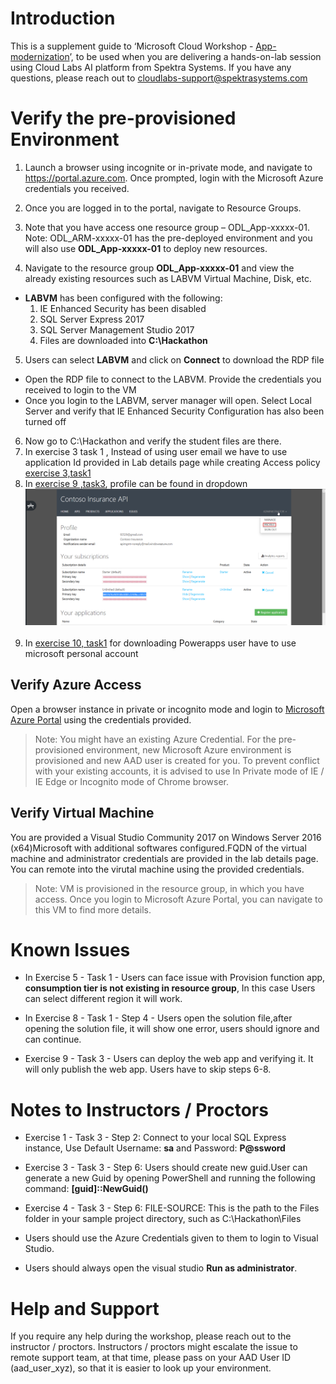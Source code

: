 # Introduction

This is a supplement guide to  ‘Microsoft Cloud Workshop - [App-modernization](https://github.com/Microsoft/MCW-App-modernization/blob/master/Hands-on%20lab/HOL%20step-by-step%20-%20App%20modernization.md)’, to be used when you are delivering a hands-on-lab session using Cloud Labs AI platform from Spektra Systems. If you have any questions, please reach out to cloudlabs-support@spektrasystems.com
 
 # Verify the pre-provisioned Environment
 1. Launch a browser using incognite or in-private mode, and navigate to https://portal.azure.com. Once prompted, login with the Microsoft Azure credentials you received.   

2. Once you are logged in to the portal, navigate to Resource Groups. 

3. Note that you have access one resource group – ODL_App-xxxxx-01. Note: ODL_ARM-xxxxx-01 has the pre-deployed environment and you will also use **ODL_App-xxxxx-01** to deploy new resources. 

4. Navigate to the resource group **ODL_App-xxxxx-01** and view the already existing resources such as LABVM Virtual Machine, Disk, etc.

* **LABVM** has been configured with the following:
  1. IE Enhanced Security has been disabled
  2. SQL Server Express 2017
  3. SQL Server Management Studio 2017
  4. Files are downloaded into **C:\Hackathon**

5. Users can select **LABVM** and click on **Connect** to download the RDP file
* Open the RDP file to connect to the LABVM. Provide the credentials you received to login to the VM
* Once you login to the LABVM, server manager will open. Select Local Server and verify that IE Enhanced Security Configuration has also been turned off
6. Now go to C:\Hackathon and verify the student files are there.
7. In exercise 3 task 1 , Instead of using user email we have to use application Id provided in Lab details page while creating Access policy [exercise 3,task1](https://github.com/microsoft/MCW-App-modernization/blob/master/Hands-on%20lab/HOL%20step-by-step%20-%20App%20modernization.md#task-1-add-key-vault-access-policy)
8. In [exercise 9 ,task3](https://github.com/microsoft/MCW-App-modernization/blob/master/Hands-on%20lab/HOL%20step-by-step%20-%20App%20modernization.md#task-3-open-developer-portal-and-retrieve-you-api-key), profile can be found in dropdown <kbd>![](images/issues.png)</kbd></br></br>
9. In [exercise 10, task1](https://github.com/microsoft/MCW-App-modernization/blob/master/Hands-on%20lab/HOL%20step-by-step%20-%20App%20modernization.md#task-1-sign-up-for-a-powerapps-account) for downloading Powerapps user have to use microsoft personal account 

 
## Verify Azure Access

Open a browser instance in private or incognito mode and login to [Microsoft Azure Portal](https://portal.azure.com) using the credentials provided.

> Note: You might have an existing Azure Credential. For the pre-provisioned environment, new Microsoft Azure environment is provisioned and new AAD user is created for you. To prevent conflict with your existing accounts, it is advised to use In Private mode of IE / IE Edge or Incognito mode of Chrome browser.

## Verify Virtual Machine

You are provided a Visual Studio Community 2017 on Windows Server 2016 (x64)Microsoft with additional softwares configured.FQDN of the virtual machine and administrator credentials are provided in the lab details page. You can remote into the virutal machine using the provided credentials.

> Note: VM is provisioned in the resource group, in which you have access. Once you login to Microsoft Azure Portal, you can navigate to this VM to find more details.

# Known Issues

* In Exercise 5 - Task 1 - Users can face issue with Provision function app, **consumption tier is not existing in resource group**, In this case Users can select different region it will work.

* In Exercise 8 - Task 1 - Step 4 - Users open the solution file,after opening the solution file, it will show one error, users should ignore and can continue.

* Exercise 9 - Task 3 - Users can deploy the web app and verifying it. It will only publish the web app. Users have to skip steps 6-8.

# Notes to Instructors / Proctors

* Exercise 1 - Task 3 - Step 2: Connect to your local SQL Express instance, Use Default Username: **sa**  and Password: **P@ssword**

* Exercise 3 - Task 3 - Step 6: Users should create new guid.User can generate a new Guid by opening PowerShell and running the following command: **[guid]::NewGuid()** 

* Exercise 4 - Task 3 - Step 6: FILE-SOURCE: This is the path to the Files folder in your sample project directory, such as C:\Hackathon\Files

* Users should use the Azure Credentials given to them to login to Visual Studio.

* Users should always open the visual studio **Run as administrator**.

# Help and Support

If you require any help during the workshop, please reach out to the instructor / proctors. Instructors / proctors might escalate the issue to remote support team, at that time, please pass on your AAD User ID (aad_user_xyz), so that it is easier to look up your environment.

